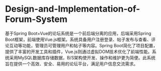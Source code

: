 # Design-and-Implementation-of-Forum-System
基于Spring Boot+Vue的论坛系统是一个前后端分离的应用，后端采用Spring Boot框架，前端使用Vue.js框架。系统具备用户注册登录、帖子发布与查看、评论互动等功能，管理员可管理用户和帖子等内容。Spring Boot简化了项目配置，提供了丰富的开发工具和插件，Vue.js则通过虚拟DOM技术优化了前端性能。系统采用MySQL数据库存储数据，B/S架构使开发、操作和维护更为简便。此系统旨在提供一个高效、安全、易用的论坛平台，满足用户信息交流需求。
